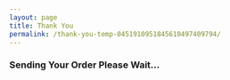 ```yaml
---
layout: page
title: Thank You
permalink: /thank-you-temp-0451910951845610497409794/
---
```

<div id="loading"><i class="loading fa fa-spinner fa-5x" aria-hidden="true"></i><h3>Sending Your Order Please Wait...</h3></div>
<br><br><br><br><br><br>

<script type="text/javascript">
	submit();

	function getUrlVars() {
	    var vars = {};
	    var parts = window.location.href.replace(/[?&]+([^=&]+)=([^&]*)/gi, function(m,key,value) {
	      vars[key] = value;
	    });
	    return vars;
	}
	function submit () {
		var my_items = JSON.parse(localStorage.getItem("items")) || null;
		if(my_items != null){
			var url = 'https://script.google.com/macros/s/AKfycbxTQ-l3jzBY2-kVpGtDTmLCJutwLI3AIsYfFbVZKVv6cv4UNw-B/exec';
			var xml = new XMLHttpRequest();
			var params = parameters(my_items);
			xml.open('POST',url,true);
			
			xml.responseType = 'json';
			xml.onload = function() {
			      var status = xml.status;
			      if (status == 200) {
			        document.getElementById('loading').innerHTML = thankyou(params,JSON.stringify(xml.response.id));
			      } else {
			        document.getElementById('loading').innerHTML = "<p>Error:</p>";
			      }
			    };
			xml.send(params);
		}else{
			document.getElementById('loading').innerHTML = '<p>Sorry your order has already been submitted. If you are just trying to remove your billing (not including any credit card information) and shipping information <a id="removed" onclick="remove_b_s();">click here</a>.</p>';
		}
	}
	function thankyou (data,id) {
		data = JSON.parse(data);
		var html = '<p>Request# ' + id + '</p>';
		html = html + '<table  class="cart-table-m cart-table"><tbody><tr><th></th><th>Item</th><th>Quantity</th><th>Suggested Donation</th><th>Donation</th></tr>';

		for (var i = 0; i < data.items.length; i++) {
			var amount = 0;
			if(if_cart_donation(data.items[i].donation,"donation") == "donation"){
				amount = Number(data.items[i].suggested_donation) * Number(data.items[i].quantity);
			}

			html= html + '<tr class="cart-table-row"><td>' + '<img class="cart-item-image" src="{{ site.baseurl }}/images/' + data.items[i].image + '"/>' + '</td><td>' + data.items[i].item + '<br>' + data.items[i].use + '</td><td>' + i + '</td><td>$' + (Number(data.items[i].suggested_donation) * Number(data.items[i].quantity)).toFixed(2).toString() + '</td><td>$' + amount.toFixed(2).toString() + "</td></tr>";
		};
		html = html + '<tr><td></td><td></td><td></td><td>$' + data.suggested_total.toFixed(2).toString() + '</td><td>$' + data.total.toFixed(2).toString() + '</td></tr></tbody></table>';

		html = html + '<p>Your billing (not including any credit card information) and shipping information has been saved to this browser to allow for faster checkout next time. If you would like to delete this information <a id="removed" onclick="remove_b_s();">click here</a>.</p>';

		localStorage.removeItem("items");
		localStorage.removeItem("notes");
		return html;
	}
	function remove_b_s(){
		localStorage.removeItem("s_f_name");
		localStorage.removeItem("s_l_name");
		localStorage.removeItem("s_o_name");
		localStorage.removeItem("s_email");
		localStorage.removeItem("s_phone");
		localStorage.removeItem("s_country");
		localStorage.removeItem("s_address_1");
		localStorage.removeItem("s_address_2");
		localStorage.removeItem("s_city");
		localStorage.removeItem("s_state");
		localStorage.removeItem("s_zip");

		localStorage.removeItem("b_f_name");
		localStorage.removeItem("b_l_name");
		localStorage.removeItem("b_o_name");
		localStorage.removeItem("b_email");
		localStorage.removeItem("b_phone");
		localStorage.removeItem("b_country");
		localStorage.removeItem("b_address_1");
		localStorage.removeItem("b_address_2");
		localStorage.removeItem("b_city");
		localStorage.removeItem("b_state");
		localStorage.removeItem("b_zip");

		document.getElementById('removed').innerHTML = "(All information was removed)";
	}
	function if_cart_donation (argument,text) {
		if (argument != "none") {
			return text;
		}else{
			return '';
		};
	}
	function parameters (my_items) {
		var ship = new Object();
		ship.s_f_name = JSON.parse(localStorage.getItem("s_f_name"));
		ship.s_l_name = JSON.parse(localStorage.getItem("s_l_name"));
		ship.s_o_name = JSON.parse(localStorage.getItem("s_o_name"));
		ship.s_email = JSON.parse(localStorage.getItem("s_email"));
		ship.s_phone = JSON.parse(localStorage.getItem("s_phone"));
		ship.s_country = JSON.parse(localStorage.getItem("s_country"));
		ship.s_address_1 = JSON.parse(localStorage.getItem("s_address_1"));
		ship.s_address_2 = JSON.parse(localStorage.getItem("s_address_2"));
		ship.s_city = JSON.parse(localStorage.getItem("s_city"));
		ship.s_state = JSON.parse(localStorage.getItem("s_state"));
		ship.s_zip = JSON.parse(localStorage.getItem("s_zip"));

		var bill = new Object();
		bill.b_f_name = JSON.parse(localStorage.getItem("b_f_name"));
		bill.b_l_name = JSON.parse(localStorage.getItem("b_l_name"));
		bill.b_o_name = JSON.parse(localStorage.getItem("b_o_name"));
		bill.b_email = JSON.parse(localStorage.getItem("b_email"));
		bill.b_phone = JSON.parse(localStorage.getItem("b_phone"));
		bill.b_country = JSON.parse(localStorage.getItem("b_country"));
		bill.b_address_1 = JSON.parse(localStorage.getItem("b_address_1"));
		bill.b_address_2 = JSON.parse(localStorage.getItem("b_address_2"));
		bill.b_city = JSON.parse(localStorage.getItem("b_city"));
		bill.b_state = JSON.parse(localStorage.getItem("b_state"));
		bill.b_zip = JSON.parse(localStorage.getItem("b_zip"));

		var cardNum = getUrlVars()["Card_Number"];

		return JSON.stringify({total : total(my_items) , suggested_total : suggested_total(my_items) , billing : bill , shipping : ship , items : my_items , notes : JSON.parse(localStorage.getItem("notes")), card : cardNum.substr(cardNum.length - 4)});
	}
	function total (items) {
		var amount = 0;
		for (var i = items.length - 1; i >= 0; i--) {
			if (items[i].donation) {
				amount = amount + (Number(items[i].suggested_donation) * Number(items[i].quantity));
			};
		};
		return amount;
	}

	function suggested_total (items) {
		var amount = 0;
		for (var i = items.length - 1; i >= 0; i--) {
			if (items[i].use != "none") {
				amount = amount + (Number(items[i].suggested_donation) * Number(items[i].quantity));
			};
		};
		return amount;
	}
</script>